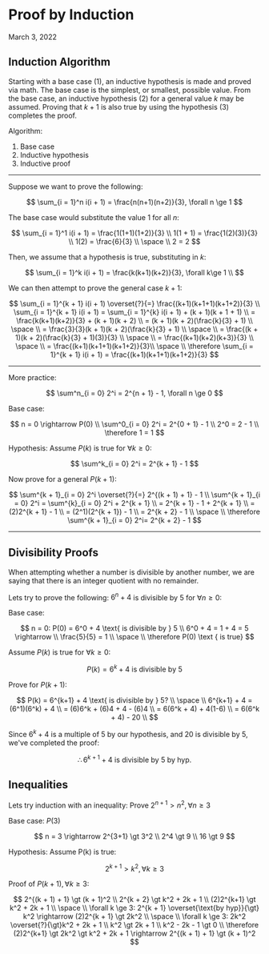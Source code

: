 # Proof by Induction
March 3, 2022

## Induction Algorithm
Starting with a base case (1), an inductive hypothesis is made and proved via math. The base case is the simplest, or smallest, possible value. From the base case, an inductive hypothesis (2) for a general value $k$ may be assumed. Proving that $k + 1$ is also true by using the hypothesis (3) completes the proof.

Algorithm:
1. Base case
2. Inductive hypothesis
3. Inductive proof

---

Suppose we want to prove the following:

$$
\sum_{i = 1}^n i(i + 1) = \frac{n(n+1)(n+2)}{3}, \forall n \ge 1
$$

The base case would substitute the value $1$ for all $n$:

$$
\sum_{i = 1}^1 i(i + 1) = \frac{1(1+1)(1+2)}{3} \\
1(1 + 1) = \frac{1(2)(3)}{3} \\
1(2) = \frac{6}{3} \\ \space \\
2 = 2
$$

Then, we assume that a hypothesis is true, substituting in $k$:

$$
\sum_{i = 1}^k i(i + 1) = \frac{k(k+1)(k+2)}{3}, \forall k\ge 1 \\
$$

We can then attempt to prove the general case $k + 1$:

$$
\sum_{i = 1}^{k + 1} i(i + 1) \overset{?}{=} \frac{(k+1)(k+1+1)(k+1+2)}{3} \\
\sum_{i = 1}^{k + 1} i(i + 1) = \sum_{i = 1}^{k} i(i + 1) + (k + 1)(k + 1 + 1) \\
= \frac{k(k+1)(k+2)}{3} + (k + 1)(k + 2) \\
= (k + 1)(k + 2)(\frac{k}{3} + 1) \\
\space \\
= \frac{3}{3}(k + 1)(k + 2)(\frac{k}{3} + 1) \\
\space \\
= \frac{(k + 1)(k + 2)(\frac{k}{3} + 1)(3)}{3} \\
\space \\
= \frac{(k+1)(k+2)(k+3)}{3} \\
\space \\
= \frac{(k+1)(k+1+1)(k+1+2)}{3}\\
\space \\
\therefore \sum_{i = 1}^{k + 1} i(i + 1) = \frac{(k+1)(k+1+1)(k+1+2)}{3} 
$$

---

More practice:

$$
\sum^n_{i = 0} 2^i = 2^{n + 1} - 1, \forall n \ge 0
$$

Base case:

$$
n = 0 \rightarrow P(0) \\
\sum^0_{i = 0} 2^i = 2^{0 + 1} - 1 \\
2^0 = 2 - 1 \\
\therefore 1 = 1
$$

Hypothesis: Assume $P(k)$ is true for $\forall k \ge 0$:

$$
\sum^k_{i = 0} 2^i = 2^{k + 1} - 1
$$

Now prove for a general $P(k + 1)$:

$$
\sum^{k + 1}_{i = 0} 2^i \overset{?}{=} 2^{(k + 1) + 1} - 1 \\
\sum^{k + 1}_{i = 0} 2^i = \sum^{k}_{i = 0} 2^i + 2^{k + 1} \\
= 2^{k + 1} - 1 + 2^{k + 1} \\
= (2)2^{k + 1} - 1 \\
= (2^1)(2^{k + 1}) - 1 \\
= 2^{k + 2} - 1 \\
\space \\
\therefore \sum^{k + 1}_{i = 0} 2^i= 2^{k + 2} - 1
$$

---

## Divisibility Proofs
When attempting whether a number is divisible by another number, we are saying that there is an integer quotient with no remainder.

Lets try to prove the following: $6^n + 4$ is divisible by $5$ for $\forall n \ge 0$:

Base case:

$$
n = 0: P(0) = 6^0 + 4 \text{ is divisible by } 5 \\
6^0 + 4 = 1 + 4 = 5 \rightarrow \\
\frac{5}{5} = 1 \\
\space \\
\therefore P(0) \text { is true}
$$

Assume $P(k)$ is true for $\forall k \ge 0$:

$$
P(k) = 6^k + 4 \text{ is divisible by } 5
$$

Prove for $P(k + 1)$:

$$
P(k) = 6^{k+1} + 4 \text{ is divisible by } 5? \\
\space \\
6^{k+1} + 4 = (6^1)(6^k) + 4 \\
= (6)6^k + (6)4 + 4 - (6)4 \\
= 6(6^k + 4) + 4(1-6) \\
= 6(6^k + 4) - 20 \\
$$

Since $6^k + 4$ is a multiple of $5$ by our hypothesis, and $20$ is divisible by $5$, we've completed the proof:

$$
\therefore 6^{k+1} + 4 \text{ is divisible by } 5 \text{ by hyp.}
$$

## Inequalities
Lets try induction with an inequality:
Prove $2^{n+1} \gt n^2, \forall n \ge 3$

Base case: $P(3)$

$$
n = 3 \rightarrow 2^{3+1} \gt 3^2 \\
2^4 \gt 9 \\
16 \gt 9
$$

Hypothesis: Assume P(k) is true:

$$
2^{k + 1} \gt k^2, \forall k \ge 3
$$

Proof of $P(k + 1), \forall k \ge 3$:

$$
2^{(k + 1) + 1} \gt (k + 1)^2 \\
2^{k + 2} \gt k^2 + 2k + 1 \\
(2)2^{k+1} \gt k^2 + 2k + 1 \\
\space \\
\forall k \ge 3: 
2^{k + 1} \overset{\text{by hyp}}{\gt} k^2 \rightarrow (2)2^{k + 1} \gt 2k^2 \\
\space \\
\forall k \ge 3: 
2k^2 \overset{?}{\gt}k^2 + 2k + 1 \\
k^2 \gt 2k + 1 \\
k^2 - 2k - 1 \gt 0 \\
\therefore (2)2^{k+1} \gt 2k^2 \gt k^2 + 2k + 1 \rightarrow 2^{(k + 1) + 1} \gt (k + 1)^2
$$